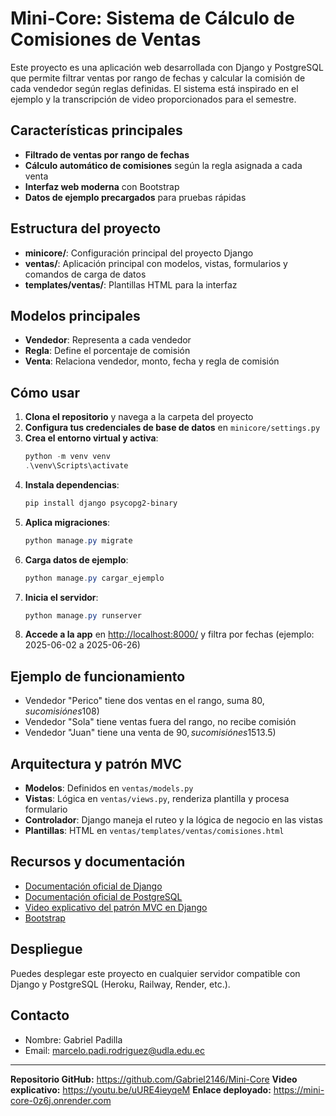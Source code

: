 # Mini-Core: Sistema de Cálculo de Comisiones de Ventas

Este proyecto es una aplicación web desarrollada con Django y PostgreSQL que permite filtrar ventas por rango de fechas y calcular la comisión de cada vendedor según reglas definidas. El sistema está inspirado en el ejemplo y la transcripción de video proporcionados para el semestre.

## Características principales
- **Filtrado de ventas por rango de fechas**
- **Cálculo automático de comisiones** según la regla asignada a cada venta
- **Interfaz web moderna** con Bootstrap
- **Datos de ejemplo precargados** para pruebas rápidas

## Estructura del proyecto
- **minicore/**: Configuración principal del proyecto Django
- **ventas/**: Aplicación principal con modelos, vistas, formularios y comandos de carga de datos
- **templates/ventas/**: Plantillas HTML para la interfaz

## Modelos principales
- **Vendedor**: Representa a cada vendedor
- **Regla**: Define el porcentaje de comisión
- **Venta**: Relaciona vendedor, monto, fecha y regla de comisión

## Cómo usar
1. **Clona el repositorio** y navega a la carpeta del proyecto
2. **Configura tus credenciales de base de datos** en `minicore/settings.py`
3. **Crea el entorno virtual y activa**:
   ```powershell
   python -m venv venv
   .\venv\Scripts\activate
   ```
4. **Instala dependencias**:
   ```powershell
   pip install django psycopg2-binary
   ```
5. **Aplica migraciones**:
   ```powershell
   python manage.py migrate
   ```
6. **Carga datos de ejemplo**:
   ```powershell
   python manage.py cargar_ejemplo
   ```
7. **Inicia el servidor**:
   ```powershell
   python manage.py runserver
   ```
8. **Accede a la app** en [http://localhost:8000/](http://localhost:8000/) y filtra por fechas (ejemplo: 2025-06-02 a 2025-06-26)

## Ejemplo de funcionamiento
- Vendedor "Perico" tiene dos ventas en el rango, suma $80, su comisión es 10% ($8)
- Vendedor "Sola" tiene ventas fuera del rango, no recibe comisión
- Vendedor "Juan" tiene una venta de $90, su comisión es 15% ($13.5)

## Arquitectura y patrón MVC
- **Modelos**: Definidos en `ventas/models.py`
- **Vistas**: Lógica en `ventas/views.py`, renderiza plantilla y procesa formulario
- **Controlador**: Django maneja el ruteo y la lógica de negocio en las vistas
- **Plantillas**: HTML en `ventas/templates/ventas/comisiones.html`

## Recursos y documentación
- [Documentación oficial de Django](https://docs.djangoproject.com/en/5.2/)
- [Documentación oficial de PostgreSQL](https://www.postgresql.org/docs/)
- [Video explicativo del patrón MVC en Django](https://www.youtube.com/watch?v=F5mRW0jo-U4)
- [Bootstrap](https://getbootstrap.com/)

## Despliegue
Puedes desplegar este proyecto en cualquier servidor compatible con Django y PostgreSQL (Heroku, Railway, Render, etc.).

## Contacto
- Nombre: Gabriel Padilla
- Email: marcelo.padi.rodriguez@udla.edu.ec 

---

**Repositorio GitHub:** https://github.com/Gabriel2146/Mini-Core
**Video explicativo:** https://youtu.be/uURE4ieyqeM 
**Enlace deployado:** https://mini-core-0z6j.onrender.com
